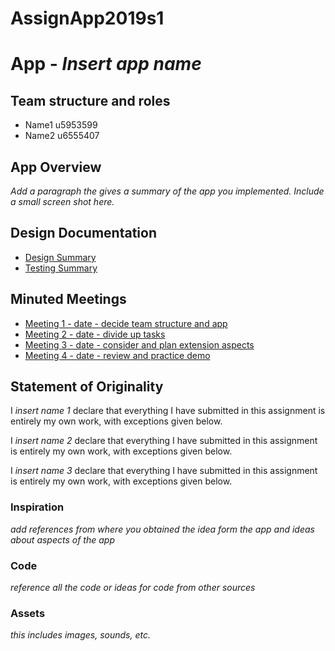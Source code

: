 # AssignApp2019s1
# App - _Insert app name_

## Team structure and roles 
+ Name1 u5953599
+ Name2 u6555407  

## App Overview 

_Add a paragraph the gives a summary of the app you implemented. Include a small screen shot here._

## Design Documentation 
+ [Design Summary](designsummary)
+ [Testing Summary](testingsummary)

## Minuted Meetings
+ [Meeting 1 - date - decide team structure and app](meeting1)
+ [Meeting 2 - date - divide up tasks](meeting2)
+ [Meeting 3 - date - consider and plan extension aspects](meeting3)
+ [Meeting 4 - date - review and practice demo](meeting4)

## Statement of Originality

I _insert name 1_ declare that everything I have submitted in this
assignment is entirely my own work, with exceptions given below.

I _insert name 2_ declare that everything I have submitted in this
assignment is entirely my own work, with exceptions given below.

I _insert name 3_ declare that everything I have submitted in this
assignment is entirely my own work, with exceptions given below.

### Inspiration

_add references from where you obtained the idea form the app and ideas about aspects of the app_

### Code

_reference all the code or ideas for code from other sources_

### Assets 

_this includes images, sounds, etc._
